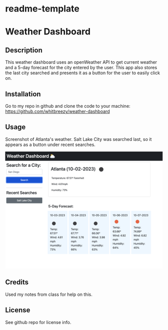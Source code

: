 # readme-template

# Weather Dashboard

## Description

This weather dashboard uses an openWeather API to get current weather and a 5-day forecast for the city entered by the user. This app also stores the last city searched and presents it as a button for the user to easily click on.


## Installation

Go to my repo in github and clone the code to your machine: https://github.com/whitbreezy/weather-dashboard

## Usage

Screenshot of Atlanta's weather. Salt Lake City was searched last, so it appears as a button under recent searches.


![alt text](assets/img/screenshot.png)


## Credits

Used my notes from class for help on this.

## License

See github repo for license info.